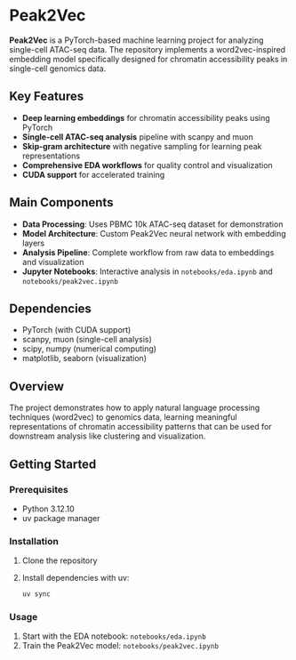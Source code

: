 # Peak2Vec

**Peak2Vec** is a PyTorch-based machine learning project for analyzing single-cell ATAC-seq data. The repository implements a word2vec-inspired embedding model specifically designed for chromatin accessibility peaks in single-cell genomics data.

## Key Features

- **Deep learning embeddings** for chromatin accessibility peaks using PyTorch
- **Single-cell ATAC-seq analysis** pipeline with scanpy and muon
- **Skip-gram architecture** with negative sampling for learning peak representations
- **Comprehensive EDA workflows** for quality control and visualization
- **CUDA support** for accelerated training

## Main Components

- **Data Processing**: Uses PBMC 10k ATAC-seq dataset for demonstration
- **Model Architecture**: Custom Peak2Vec neural network with embedding layers
- **Analysis Pipeline**: Complete workflow from raw data to embeddings and visualization
- **Jupyter Notebooks**: Interactive analysis in `notebooks/eda.ipynb` and `notebooks/peak2vec.ipynb`

## Dependencies

- PyTorch (with CUDA support)
- scanpy, muon (single-cell analysis)
- scipy, numpy (numerical computing)
- matplotlib, seaborn (visualization)

## Overview

The project demonstrates how to apply natural language processing techniques (word2vec) to genomics data, learning meaningful representations of chromatin accessibility patterns that can be used for downstream analysis like clustering and visualization.

## Getting Started

### Prerequisites

- Python 3.12.10
- uv package manager

### Installation

1. Clone the repository
2. Install dependencies with uv:

   ```bash
   uv sync
   ```

### Usage

1. Start with the EDA notebook: `notebooks/eda.ipynb`
2. Train the Peak2Vec model: `notebooks/peak2vec.ipynb`